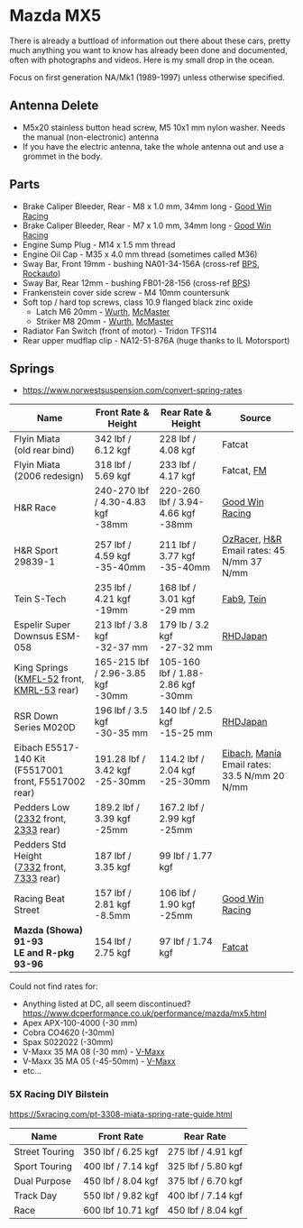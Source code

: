 # Mazda MX5

There is already a buttload of information out there about these cars, pretty much anything you want to know has already been done and documented, often with photographs and videos. Here is my small drop in the ocean.

Focus on first generation NA/Mk1 (1989-1997) unless otherwise specified.

## Antenna Delete

* M5x20 stainless button head screw, M5 10x1 mm nylon washer. Needs the manual (non-electronic) antenna
* If you have the electric antenna, take the whole antenna out and use a grommet in the body.

## Parts

* Brake Caliper Bleeder, Rear - M8 x 1.0 mm, 34mm long - [Good Win Racing](https://www.good-win-racing.com/Mazda-Performance-Part/61-0984.html)
* Brake Caliper Bleeder, Rear - M7 x 1.0 mm, 34mm long - [Good Win Racing](https://www.good-win-racing.com/Mazda-Performance-Part/61-0985.html)
* Engine Sump Plug - M14 x 1.5 mm thread
* Engine Oil Cap - M35 x 4.0 mm thread (sometimes called M36)
* Sway Bar, Front 19mm - bushing NA01-34-156A (cross-ref [BPS](https://www.bestpartstore.co.uk/na0134156a-oen), [Rockauto](https://www.rockauto.com/en/catalog/mazda,1992,mx-5+miata,1.6l+l4,1190898,suspension,sway+bar+bushing,7624))
* Sway Bar, Rear 12mm - bushing FB01-28-156 (cross-ref [BPS](https://www.bestpartstore.co.uk/fb0128156-oen))
* Frankenstein cover side screw - M4 10mm countersunk
* Soft top / hard top screws, class 10.9 flanged black zinc oxide
    - Latch M6 20mm - [Wurth](https://eshop.wurth.com.au/-/425366%2020.sku/en/GB/AUD/?SupplierID=WuerthGroup-Wuerth&CampaignName=FC008), [McMaster](https://www.mcmaster.com/92137A535/)
    - Striker M8 20mm - [Wurth](https://eshop.wurth.com.au/-/425368%2020.sku/en/GB/AUD/?SupplierID=WuerthGroup-Wuerth&CampaignName=FC008), [McMaster](https://www.mcmaster.com/92137A644/)
* Radiator Fan Switch (front of motor) - Tridon TFS114
* Rear upper mudflap clip - NA12-51-876A (huge thanks to IL Motorsport)

## Springs

* https://www.norwestsuspension.com/convert-spring-rates

| Name | Front Rate & Height | Rear Rate & Height | Source |
|------|------------|-----------|--------|
| Flyin Miata<br>(old rear bind) | 342 lbf / 6.12 kgf | 228 lbf / 4.08 kgf | Fatcat |
| Flyin Miata<br>(2006 redesign) | 318 lbf / 5.69 kgf | 233 lbf / 4.17 kgf | Fatcat, [FM](https://flyinmiata.com/products/na-flyin-miata-springs) |
| H&R Race | 240-270 lbf / 4.30-4.83 kgf<br>-38mm | 220-260 lbf / 3.94-4.66 kgf<br>-38mm | [Good Win Racing](https://www.good-win-racing.com/Mazda-Performance-Part/61-0383.html) |
| H&R Sport 29839-1 | 257 lbf / 4.59 kgf<br>-35-40mm | 211 lbf / 3.77 kgf<br>-35-40mm | [OzRacer](https://www.ozracer.com.au/products/35mm-lowering-sport-springs-for-the-mazda-mx-5-na), [H&R](https://www.h-r.com/en/article/?articlenr=29839-1&datasuppliernr=5060)<br>Email rates: 45 N/mm 37 N/mm |
| Tein S-Tech | 235 lbf / 4.21 kgf<br>-19mm | 168 lbf / 3.01 kgf<br>-29 mm | [Fab9](https://fab9tuning.com/tein-lowering-springs/), [Tein](https://www.tein.co.jp/srch/eng_search.php?maker=MAZDA&carmodel=ROADSTER&modelyear=1989.09-1998.01&item=default&restype=1&allvch=0&genuine=0) |
| Espelir Super Downsus ESM-058 | 213 lbf / 3.8 kgf<br>-32-37 mm | 179 lb / 3.2 kgf<br>-27-32 mm | [RHDJapan](https://www.rhdjapan.com/espelir-super-downsus-series-coil-spring-suspension-full-set-roadster-na6ce-na8c.html) |
| King Springs<br>([KMFL-52](https://kingsprings.com.au/catalogue/product/930/kmfl-52) front, [KMRL-53](https://kingsprings.com.au/catalogue/product/932/kmrl-53) rear) | 165-215 lbf / 2.96-3.85 kgf<br>-30mm | 105-160 lbf / 1.88-2.86 kgf<br>-30mm |  |
| RSR Down Series M020D | 196 lbf / 3.5 kgf<br>-30-35 mm | 140 lbf / 2.5 kgf<br>-15-25 mm | [RHDJapan](https://www.rhdjapan.com/rs-r-down-series-coil-spring-suspension-full-set-na6ce-na8c.html) |
| Eibach E5517-140 Kit<br>(F5517001 front, F5517002 rear) | 191.28 lbf / 3.42 kgf<br>-25-30mm | 114.2 lbf / 2.04 kgf<br>-25-30mm | [Eibach](https://www.eibachshop.co.uk/products/eibach-pro-kit-lowering-springs-e5517-140), [Mania](https://mx5mania.com.au/products/eibach-spring-kit-na-1989-1997-pro-kit)<br>Email rates: 33.5 N/mm 20 N/mm |
| Pedders Low<br>([2332](https://www.pedders.com.au/product/pedders-sportsryder-coil-spring-2332) front, [2333](https://www.pedders.com.au/product/pedders-sportsryder-coil-spring-2333) rear) | 189.2 lbf / 3.39 kgf<br>-25mm | 167.2 lbf / 2.99 kgf<br>-25mm |  |
| Pedders Std Height<br>([7332](https://www.pedders.com.au/product/pedders-coil-spring-7332) front, [7333](https://www.pedders.com.au/product/pedders-coil-spring-7333) rear) | 187 lbf / 3.35 kgf | 99 lbf / 1.77 kgf |  |
| Racing Beat Street | 157 lbf / 2.81 kgf<br>-8.5mm | 106 lbf / 1.90 kgf<br>-25mm | [Good Win Racing](https://www.good-win-racing.com/Mazda-Performance-Part/61-1664.html) |
| **Mazda (Showa) 91-93**<br>**LE and R-pkg 93-96** | 154 lbf / 2.75 kgf | 97 lbf / 1.74 kgf | [Fatcat](https://web.archive.org/web/20130903094019/http://www.fatcatmotorsports.com/FRC_1_6NA/FCM_MSDS_1_6NA.htm) |

Could not find rates for:

* Anything listed at DC, all seem discontinued? https://www.dcperformance.co.uk/performance/mazda/mx5.html
* Apex APX-100-4000 (-30 mm)
* Cobra CO4620 (-30mm)
* Spax S022022 (-30mm)
* V-Maxx 35 MA 08 (-30 mm) - [V-Maxx](https://www.v-maxx.com/en/products/lowering-springs/1792)
* V-Maxx 35 MA 05 (-45-50mm) - [V-Maxx](https://www.v-maxx.com/en/products/lowering-springs/1789)
* etc...

### 5X Racing DIY Bilstein

https://5xracing.com/pt-3308-miata-spring-rate-guide.html

| Name | Front Rate | Rear Rate |
|------|------------|-----------|
| Street Touring | 350 lbf / 6.25 kgf | 275 lbf / 4.91 kgf |
| Sport Touring | 400 lbf / 7.14 kgf | 325 lbf / 5.80 kgf |
| Dual Purpose | 450 lbf / 8.04 kgf | 375 lbf / 6.70 kgf |
| Track Day | 550 lbf / 9.82 kgf | 400 lbf / 7.14 kgf |
| Race | 600 lbf 10.71 kgf | 450 lbf / 8.04 kgf |
